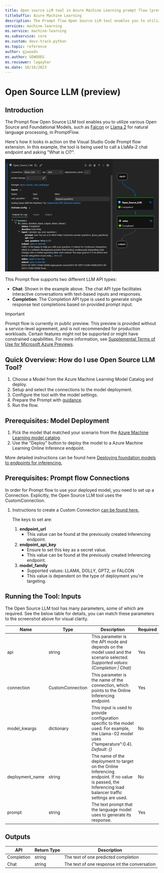 ```yaml
---
title: Open source LLM tool in Azure Machine Learning prompt flow (preview)
titleSuffix: Azure Machine Learning
description: The Prompt flow Open Source LLM tool enables you to utilize various Open Source and Foundational Models.
services: machine-learning
ms.service: machine-learning
ms.subservice: core
ms.custom: devx-track-python
ms.topic: reference
author: gjwoods
ms.author: GEWOODS
ms.reviewer: lagayhar
ms.date: 10/16/2023
---
```


# Open Source LLM (preview)

## Introduction

The Prompt flow Open Source LLM tool enables you to utilize various Open Source and Foundational Models, such as [Falcon](https://aka.ms/AAlc25c) or [Llama 2](https://aka.ms/AAlc258) for natural language processing, in PromptFlow.

Here's how it looks in action on the Visual Studio Code Prompt flow extension. In this example, the tool is being used to call a LlaMa-2 chat endpoint and asking "What is CI?".

![Screenshot of the Open Source Llm On vsCode PromptFlow extension](../media/tool-reference/open_source_llm_on_vscode_promptflow.png)

This Prompt flow supports two different LLM API types:

- **Chat**: Shown in the example above. The chat API type facilitates interactive conversations with text-based inputs and responses.
- **Completion**: The Completion API type is used to generate single response text completions based on provided prompt input.

> [!IMPORTANT]
> Prompt flow is currently in public preview. This preview is provided without a service-level agreement, and is not recommended for production workloads. Certain features might not be supported or might have constrained capabilities.
> For more information, see [Supplemental Terms of Use for Microsoft Azure Previews](https://azure.microsoft.com/support/legal/preview-supplemental-terms/).

## Quick Overview: How do I use Open Source LLM Tool?

1. Choose a Model from the Azure Machine Learning Model Catalog and deploy.
2. Setup and select the connections to the model deployment.
3. Configure the tool with the model settings.
4. Prepare the Prompt with [guidance](./prompt-tool.md#how-to-write-prompt).
5. Run the flow.

## Prerequisites: Model Deployment

1. Pick the model that matched your scenario from the [Azure Machine Learning model catalog](https://ml.azure.com/model/catalog).
2. Use the "Deploy" button to deploy the model to a Azure Machine Learning Online Inference endpoint.

More detailed instructions can be found here [Deploying foundation models to endpoints for inferencing.](../../how-to-use-foundation-models.md#deploying-foundation-models-to-endpoints-for-inferencing)

## Prerequisites: Prompt flow Connections

In order for Prompt flow to use your deployed model, you need to set up a Connection. Explicitly, the Open Source LLM tool uses the CustomConnection.

1. Instructions to create a Custom Connection [can be found here.](https://microsoft.github.io/promptflow/how-to-guides/manage-connections.html#create-a-connection)

    The keys to set are:

    1. **endpoint_url**
        - This value can be found at the previously created Inferencing endpoint.
    2. **endpoint_api_key**
        - Ensure to set this key as a secret value.
        - This value can be found at the previously created Inferencing endpoint.
    3. **model_family**
        - Supported values: LLAMA, DOLLY, GPT2, or FALCON
        - This value is dependent on the type of deployment you're targeting.

## Running the Tool: Inputs

The Open Source LLM tool has many parameters, some of which are required. See the below table for details, you can match these parameters to the screenshot above for visual clarity.

| Name | Type | Description | Required |
|------|------|-------------|----------|
| api | string | This parameter is the API mode and depends on the model used and the scenario selected. *Supported values: (Completion \| Chat)* | Yes |
| connection | CustomConnection | This parameter is the name of the connection, which points to the Online Inferencing endpoint. | Yes |
| model_kwargs | dictionary | This input is used to provide configuration specific to the model used. For example, the Llama-02 model uses {\"temperature\":0.4}. *Default: {}* | No |
| deployment_name | string | The name of the deployment to target on the Online Inferencing endpoint. If no value is passed, the Inferencing load balancer traffic settings are used. | No |
| prompt | string | The text prompt that the language model uses to generate its response. | Yes |

## Outputs

| API        | Return Type | Description                              |
|------------|-------------|------------------------------------------|
| Completion | string      | The text of one predicted completion     |
| Chat       | string      | The text of one response int the conversation |